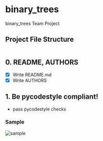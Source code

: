 # binary_trees
binary_trees Team Project

## Project File Structure
```bash

```

## 0. README, AUTHORS
- [x] Write README.md
- [x] Write AUTHORS

## 1. Be pycodestyle compliant!
- pass pycodestyle checks
### Sample
![sample](.res/console.png)
